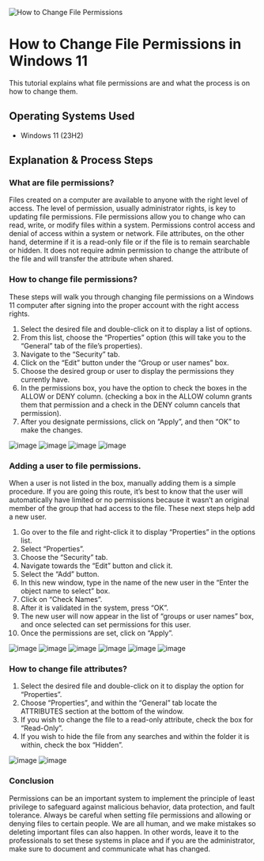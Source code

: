![How to Change File Permissions](https://github.com/jonathansantacruz3/How-to-Change-File-Permissions-in-Windows-11/assets/151465848/2aee3fa6-aced-4acc-afee-a7203e273302)


<h1>How to Change File Permissions in Windows 11</h1>
This tutorial explains what file permissions are and what the process is on how to change them.<br />

<h2>Operating Systems Used </h2>

- Windows 11</b> (23H2)

<h2>Explanation & Process Steps</h2>

<h3>What are file permissions?</h3>

Files created on a computer are available to anyone with the right level of access. The level of permission, usually administrator rights, is key to updating file permissions. File permissions allow you to change who can read, write, or modify files within a system. Permissions control access and denial of access within a system or network. File attributes, on the other hand, determine if it is a read-only file or if the file is to remain searchable or hidden. It does not require admin permission to change the attribute of the file and will transfer the attribute when shared. 

<h3>How to change file permissions?</h3>

These steps will walk you through changing file permissions on a Windows 11 computer after signing into the proper account with the right access rights. 
1.	Select the desired file and double-click on it to display a list of options.
2.	From this list, choose the “Properties” option (this will take you to the “General” tab of the file’s properties). 
3.	Navigate to the “Security” tab.
4.	Click on the “Edit” button under the “Group or user names” box. 
5.	Choose the desired group or user to display the permissions they currently have. 
6.	In the permissions box, you have the option to check the boxes in the ALLOW or DENY column. (checking a box in the ALLOW column grants them that permission and a check in the DENY column cancels that permission).
7.	After you designate permissions, click on “Apply”, and then “OK” to make the changes.

![image](https://github.com/jonathansantacruz3/How-to-Change-File-Permissions-in-Windows-11/assets/151465848/fcc8f6f8-19b2-4872-8fae-66955cbeb38d)
![image](https://github.com/jonathansantacruz3/How-to-Change-File-Permissions-in-Windows-11/assets/151465848/af1b3720-d2b6-490e-bdc8-c0247bf387ad)
![image](https://github.com/jonathansantacruz3/How-to-Change-File-Permissions-in-Windows-11/assets/151465848/dba8df59-33c5-429e-b1f2-42b59dc883a2)
![image](https://github.com/jonathansantacruz3/How-to-Change-File-Permissions-in-Windows-11/assets/151465848/0313ea7f-67c5-4ac4-8170-a77f528d09f7)



<h3>Adding a user to file permissions.</h3>

When a user is not listed in the box, manually adding them is a simple procedure. If you are going this route, it’s best to know that the user will automatically have limited or no permissions because it wasn’t an original member of the group that had access to the file.  These next steps help add a new user. 

1.	Go over to the file and right-click it to display “Properties” in the options list. 
2.	Select “Properties”.
3.	Choose the “Security” tab. 
4.	Navigate towards the “Edit” button and click it. 
5.	Select the “Add” button. 
6.	In this new window, type in the name of the new user in the “Enter the object name to select” box. 
7.	Click on “Check Names”.
8.	After it is validated in the system, press “OK”. 
9.	The new user will now appear in the list of “groups or user names” box, and once selected can set permissions for this user. 
10.	Once the permissions are set, click on “Apply”. 

![image](https://github.com/jonathansantacruz3/How-to-Change-File-Permissions-in-Windows-11/assets/151465848/aae7c8d4-2d0f-41f4-ac25-15fb712b0f2c)
![image](https://github.com/jonathansantacruz3/How-to-Change-File-Permissions-in-Windows-11/assets/151465848/e5ff840d-1484-452d-ab36-c717dd310e93)
![image](https://github.com/jonathansantacruz3/How-to-Change-File-Permissions-in-Windows-11/assets/151465848/0382efe2-b8ba-4e26-9237-d7d9fa8e14e7)
![image](https://github.com/jonathansantacruz3/How-to-Change-File-Permissions-in-Windows-11/assets/151465848/fae8d764-6c48-46c6-8bc6-d14ed265b096)
![image](https://github.com/jonathansantacruz3/How-to-Change-File-Permissions-in-Windows-11/assets/151465848/2ea0e965-5465-4536-af35-dd927a325261)
![image](https://github.com/jonathansantacruz3/How-to-Change-File-Permissions-in-Windows-11/assets/151465848/d19282fb-b572-44c0-ac70-c3d2206137c0)
 
   
  
<h3>How to change file attributes?</h3>

1.	Select the desired file and double-click on it to display the option for “Properties”.
2.	Choose “Properties”, and within the “General” tab locate the ATTRIBUTES section at the bottom of the window. 
3.	If you wish to change the file to a read-only attribute, check the box for “Read-Only”. 
4.	If you wish to hide the file from any searches and within the folder it is within, check the box “Hidden”. 

![image](https://github.com/jonathansantacruz3/How-to-Change-File-Permissions-in-Windows-11/assets/151465848/28e0befe-077d-4b0c-a2a2-ab6b5ffc307b)
![image](https://github.com/jonathansantacruz3/How-to-Change-File-Permissions-in-Windows-11/assets/151465848/381de59f-cbcb-4dc1-8a36-fa6ad50de443)
  

<h3>Conclusion</h3>

Permissions can be an important system to implement the principle of least privilege to safeguard against malicious behavior, data protection, and fault tolerance. Always be careful when setting file permissions and allowing or denying files to certain people. We are all human, and we make mistakes so deleting important files can also happen. In other words, leave it to the professionals to set these systems in place and if you are the administrator, make sure to document and communicate what has changed. 


